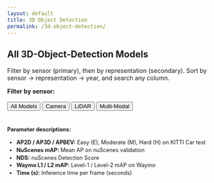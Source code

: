 ```yaml
---
layout: default
title: 3D Object Detection
permalink: /3d-object-detection/
---
```


<section class="site-content">

# All 3D-Object-Detection Models

<p>Filter by sensor (primary), then by representation (secondary). Sort by sensor → representation → year, and search any column.</p>

<!-- Primary sensor filters -->
<strong>Filter by sensor:</strong>
<div id="sensor-filters" style="margin:1rem 0;">
  <button data-sensor="All">All Models</button>
  <button data-sensor="Camera">Camera</button>
  <button data-sensor="LiDAR">LiDAR</button>
  <button data-sensor="Multi-Modal">Multi-Modal</button>
</div>

<!-- Secondary representation filters (hidden until a sensor is selected) -->
<div id="rep-filters" style="margin-bottom:1rem;">
  <div class="rep-group" data-sensor="Camera" style="display:none;">
    <button data-rep="Monocular">Monocular</button>
    <button data-rep="Stereo">Stereo</button>
    <button data-rep="Multiview">Multiview</button>
  </div>
  <div class="rep-group" data-sensor="LiDAR" style="display:none;">
    <button data-rep="Projection">Projection</button>
    <button data-rep="Point">Point</button>
    <button data-rep="Voxel">Voxel</button>
    <button data-rep="Point-Voxel">Point-Voxel</button>
  </div>
  <div class="rep-group" data-sensor="Multi-Modal" style="display:none;">
    <button data-rep="Early-Fusion">Early-Fusion</button>
    <button data-rep="Mid-Fusion">Mid-Fusion</button>
    <button data-rep="Intermediate">Intermediate</button>
    <button data-rep="Late-Fusion">Late-Fusion</button>
  </div>
</div>

<table id="models-table" class="display" style="width:100%">
  <thead>
    <tr id="models-header-row"></tr>
  </thead>
</table>

<!-- Parameter descriptions -->
<div class="table-description" style="margin-top:1.5em; font-size:0.9em; line-height:1.4;">
  <strong>Parameter descriptions:</strong>
  <ul>
    <li><strong>AP2D / AP3D / APBEV:</strong> Easy (E), Moderate (M), Hard (H) on KITTI Car test</li>
    <li><strong>NuScenes mAP:</strong> Mean AP on nuScenes validation</li>
    <li><strong>NDS:</strong> nuScenes Detection Score</li>
    <li><strong>Waymo L1 / L2 mAP:</strong> Level-1 / Level-2 mAP on Waymo</li>
    <li><strong>Time (s):</strong> Inference time per frame (seconds)</li>
  </ul>
</div>

</section>

<script>
$(document).ready(function(){
  const csvUrl = "{{ '/assets/data/models.csv' | relative_url }}";

  fetch(csvUrl)
    .then(r => r.text())
    .then(text => {
      const lines = text.split(/\r?\n/);
      if (lines.length < 3) throw "Too few lines in CSV";

      // Build combined header
      const row1 = lines[0].split(',');
      const row2 = lines[1].split(',');
      const header = row1.map((h,i) => {
        const group = h.trim();
        const sub   = (row2[i]||'').trim();
        return sub ? `${group} ${sub}`.trim() : group;
      });
      const dataCsv = [ header.join(','), ...lines.slice(2) ].join('\n');

      Papa.parse(dataCsv, {
        header: true,
        dynamicTyping: true,
        skipEmptyLines: true,
        complete: function(results) {
          const data = results.data.filter(r =>
            r.Method && r.Method.toString().trim() !== 'Method'
          );
          const fields = results.meta.fields;

          // populate THEAD
          const $hdr = $('#models-header-row');
          fields.forEach(f => $hdr.append(`<th>${f.trim()}</th>`));

          // mapping for rep-order
          const repOrder = {
            'Monocular': 1, 'Stereo': 2, 'Multiview': 3,
            'Projection': 1, 'Point': 2, 'Voxel': 3, 'Point-Voxel': 4,
            'Early-Fusion': 1, 'Mid-Fusion': 2, 'Intermediate': 3, 'Late-Fusion': 4
          };

          // find column indexes
          const sensorIdx = fields.indexOf('Sensor');
          const repIdx    = fields.indexOf('Representation');
          const yearIdx   = fields.indexOf('Year');

          // build column defs
          const columns = fields.map((f, idx) => ({
            data: f,
            render: idx === fields.length - 1
              ? d => d ? `<a href="${d.trim()}" target="_blank">Link</a>` : ''
              : undefined
          }));

          const table = $('#models-table').DataTable({
            data, columns,
            order: [
              [ sensorIdx, 'asc' ],
              [ repIdx,    'asc' ],
              [ yearIdx,   'desc']
            ],
            columnDefs: [
              // custom sort for Representation
              {
                targets: repIdx,
                render: function(data, type) {
                  if (type === 'sort') {
                    return repOrder[data] || 99;
                  }
                  return data;
                }
              },
              // center AP columns (5–13)
              { targets: Array.from({length:9},(_,i)=>i+5), className:'dt-center' }
            ]
          });

          // reset all filters helper
          function resetAll() {
            $('#sensor-filters button, #rep-filters button').removeClass('active');
            $('.rep-group').hide();
            table.search('').columns().search('').draw();
          }

          // primary sensor filtering
          $('#sensor-filters button').click(function(){
            resetAll();
            const sensor = $(this).data('sensor');
            $(this).addClass('active');
            if (sensor !== 'All') {
              table.column(sensorIdx)
                   .search('^'+sensor+'$', true, false)
                   .draw();
              $(`.rep-group[data-sensor="${sensor}"]`).show();
            }
          });

          // secondary representation filtering
          $('#rep-filters button').click(function(){
            $('#rep-filters button').removeClass('active');
            $(this).addClass('active');
            const rep = $(this).data('rep');
            table.column(repIdx)
                 .search('^'+rep+'$', true, false)
                 .draw();
          });
        }
      });
    });
});
</script>
